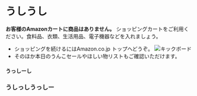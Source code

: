 # うしうし

**お客様のAmazonカートに商品はありません。**
ショッピングカートをご利用ください。食料品、衣類、生活用品、電子機器などを入れましょう。
* ショッピングを続けるにはAmazon.co.jp トップへどうぞ。
![キックボード](kick.jpg)
* そのほか本日のうんこセールやほしい物リストもご確認いただけます。
 
#### うっしーし
### うしっしうっしー